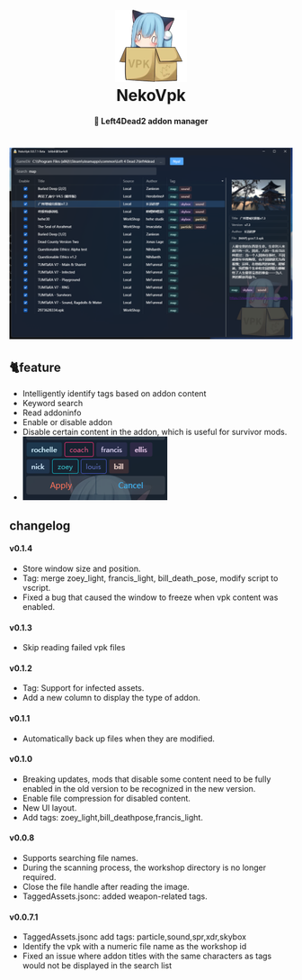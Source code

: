 <h1 align="center">
  <br>
  <img src="https://github.com/Starfelll/NekoVpk/blob/main/image/NekoVpk-128.png" alt="NekoVpk" width="128">
  <br>
  NekoVpk
  <br>
</h1>
<h4 align="center">🧰 Left4Dead2 addon manager </h4>
<h1 align="center">
  <img src="https://github.com/Starfelll/NekoVpk/blob/main/image/%7B92AF4B24-ECB7-4f37-A7EF-2452A7E1151B%7D.png" width="800">
</h1>

## 🐈feature
* Intelligently identify tags based on addon content
* Keyword search
* Read addoninfo
* Enable or disable addon
* Disable certain content in the addon, which is useful for survivor mods.
* ![](https://github.com/Starfelll/NekoVpk/blob/main/image/%7B5B7F3754-AEAB-478f-90C3-D0D2934D8D8A%7D.png)


## changelog
#### v0.1.4
- Store window size and position.
- Tag: merge zoey_light, francis_light, bill_death_pose, modify script to vscript.
- Fixed a bug that caused the window to freeze when vpk content was enabled.
#### v0.1.3
- Skip reading failed vpk files
#### v0.1.2
- Tag: Support for infected assets.
- Add a new column to display the type of addon.
#### v0.1.1
- Automatically back up files when they are modified.
#### v0.1.0
- Breaking updates, mods that disable some content need to be fully enabled in the old version to be recognized in the new version.
- Enable file compression for disabled content.
- New UI layout.
- Add tags: zoey_light,bill_deathpose,francis_light.
#### v0.0.8
- Supports searching file names.
- During the scanning process, the workshop directory is no longer required.
- Close the file handle after reading the image.
- TaggedAssets.jsonc: added weapon-related tags.
#### v0.0.7.1
- TaggedAssets.jsonc add tags: particle,sound,spr,xdr,skybox
- Identify the vpk with a numeric file name as the workshop id
- Fixed an issue where addon titles with the same characters as tags would not be displayed in the search list
